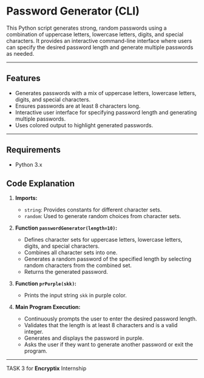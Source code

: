 # Password Generator (CLI)

This Python script generates strong, random passwords using a combination of uppercase letters, lowercase letters, digits, and special characters. It provides an interactive command-line interface where users can specify the desired password length and generate multiple passwords as needed.

---

## Features

- Generates passwords with a mix of uppercase letters, lowercase letters, digits, and special characters.
- Ensures passwords are at least 8 characters long.
- Interactive user interface for specifying password length and generating multiple passwords.
- Uses colored output to highlight generated passwords.

---

## Requirements

- Python 3.x

## Code Explanation

1. **Imports:**
   - `string`: Provides constants for different character sets.
   - `random`: Used to generate random choices from character sets.

2. **Function `passwordGenerator(length=10)`:**
   - Defines character sets for uppercase letters, lowercase letters, digits, and special characters.
   - Combines all character sets into one.
   - Generates a random password of the specified length by selecting random characters from the combined set.
   - Returns the generated password.

3. **Function `prPurple(skk)`:**
   - Prints the input string `skk` in purple color.

4. **Main Program Execution:**
   - Continuously prompts the user to enter the desired password length.
   - Validates that the length is at least 8 characters and is a valid integer.
   - Generates and displays the password in purple.
   - Asks the user if they want to generate another password or exit the program.

---

TASK 3 for **Encryptix** Internship
